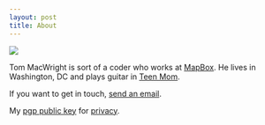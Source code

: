 ```yaml
---
layout: post
title: About
---
```


<img src="/graphics/about.jpg" />

Tom MacWright is sort of a coder who works at [MapBox](https://www.mapbox.com/).
He lives in Washington, DC and plays guitar in [Teen Mom](http://teenmomdc.com/).

If you want to get in touch, <a href='mailto:tom@macwright.org'>send an email</a>.

My <a href='http://macwright.org/publickey.txt'>pgp public key</a> for <a href='https://ssd.eff.org/tech/email'>privacy</a>.
